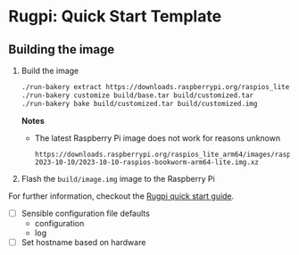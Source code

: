 # Rugpi: Quick Start Template

## Building the image

1. Build the image

    ```sh
    ./run-bakery extract https://downloads.raspberrypi.org/raspios_lite_arm64/images/raspios_lite_arm64-2023-05-03/2023-05-03-raspios-bullseye-arm64-lite.img.xz build/base.tar
    ./run-bakery customize build/base.tar build/customized.tar
    ./run-bakery bake build/customized.tar build/customized.img
    ```

    **Notes**

    * The latest Raspberry Pi image does not work for reasons unknown
        ```
        https://downloads.raspberrypi.org/raspios_lite_arm64/images/raspios_lite_arm64-2023-10-10/2023-10-10-raspios-bookworm-arm64-lite.img.xz
        ```

2. Flash the `build/image.img` image to the Raspberry Pi

For further information, checkout the [Rugpi quick start guide](https://oss.silitics.com/rugpi/docs/getting-started).

* [ ] Sensible configuration file defaults
    * configuration
    * log
* [ ] Set hostname based on hardware
